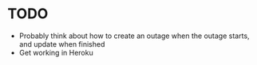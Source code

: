 # TODO

* Probably think about how to create an outage when the outage starts, and update when finished
* Get working in Heroku
